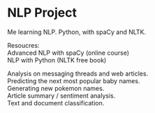 # NLP Project

Me learning NLP. Python, with spaCy and NLTK. 

Resoucres:  
Advanced NLP with spaCy (online course)  
NLP with Python (NLTK free book)  



Analysis on messaging threads and web articles.  
Predicting the next most popular baby names.  
Generating new pokemon names.  
Article summary / sentiment analysis.  
Text and document classification.  
